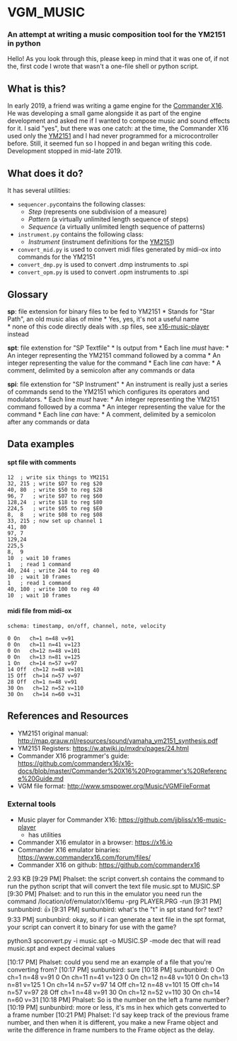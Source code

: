 # VGM_MUSIC
### An attempt at writing a music composition tool for the YM2151 in python

Hello!  As you look through this, please keep in mind that it was one of, if not the, first code I wrote that wasn't a one-file shell or python script.

## What is this?

In early 2019, a friend was writing a game engine for the [Commander X16](https://www.commanderx16.com/forum/index.php?/home/).  He was developing a small game alongside it as part of the engine development and asked me if I wanted to compose music and sound effects for it.  I said "yes", but there was one catch: at the time, the Commander X16 used only the [YM2151](https://en.wikipedia.org/wiki/Yamaha_YM2151) and I had never programmed for a microcontroller before.  Still, it seemed fun so I hopped in and began writing this code.  Development stopped in mid-late 2019.

## What does it do?

It has several utilities:
* `sequencer.py`contains the following classes:
    * *Step* (represents one subdivision of a measure)
    * *Pattern* (a virtually unlimited length sequence of steps)
    * *Sequence* (a virtually unlimited length sequence of patterns)
* `instrument.py` contains the following class:
    * *Instrument* (instrument definitions for the [YM2151](https://en.wikipedia.org/wiki/Yamaha_YM2151))
* `convert_mid.py` is used to convert midi files generated by midi-ox into commands for the YM2151
* `convert_dmp.py` is used to convert .dmp instruments to .spi
* `convert_opm.py` is used to convert .opm instruments to .spi

## Glossary

**sp**: file extension for binary files to be fed to YM2151
    * Stands for "Star Path", an old music alias of mine
        * Yes, yes, it's not a useful name\
    * none of this code directly deals with .sp files, see [x16-music-player](https://github.com/jjbliss/x16-music-player) instead

**spt**: file extenstion for "SP Textfile"
    * Is output from 
    * Each line *must* have:
        * An integer representing the YM2151 command followed by a comma
        * An integer representing the value for the command
    * Each line *can* have:
        * A comment, delimited by a semicolon after any commands or data

**spi**: file extenstion for "SP Instrument"
    * An instrument is really just a series of commands send to the YM2151 which configures its operators and modulators.
    * Each line *must* have:
        * An integer representing the YM2151 command followed by a comma
        * An integer representing the value for the command
    * Each line *can* have:
        * A comment, delimited by a semicolon after any commands or data

## Data examples

#### spt file with comments

``` 
12	; write six things to YM2151
32,	215	; write $D7 to reg $20
40,	80	; write $50 to reg $28
96,	7	; write $07 to reg $60
128,24	; write $18 to reg $80
224,5	; write $05 to reg $E0
8,	8	; write $08 to reg $08
33,	215	; now set up channel 1
41,	80
97,	7
129,24
225,5
8,	9
10	; wait 10 frames
1	; read 1 command
40, 244 ; write 244 to reg 40
10	; wait 10 frames
1	; read 1 command
40, 100 ; write 100 to reg 40
10	; wait 10 frames
```

#### midi file from midi-ox 

```
schema: timestamp, on/off, channel, note, velocity

0 On   ch=1 n=48 v=91
0 On   ch=11 n=41 v=123
0 On   ch=12 n=48 v=101
0 On   ch=13 n=81 v=125
1 On   ch=14 n=57 v=97
14 Off  ch=12 n=48 v=101
15 Off  ch=14 n=57 v=97
28 Off  ch=1 n=48 v=91
30 On   ch=12 n=52 v=110
30 On   ch=14 n=60 v=31
```



## References and Resources

* YM2151 original manual: http://map.grauw.nl/resources/sound/yamaha_ym2151_synthesis.pdf
* YM2151 Registers: https://w.atwiki.jp/mxdrv/pages/24.html
* Commander X16 programmer's guide: https://github.com/commanderx16/x16-docs/blob/master/Commander%20X16%20Programmer's%20Reference%20Guide.md
* VGM file format: http://www.smspower.org/Music/VGMFileFormat 


### External tools

* Music player for Commander X16: https://github.com/jjbliss/x16-music-player
    * has utilities
* Commander X16 emulator in a browser: https://x16.io
* Commander X16 emulator binaries: https://www.commanderx16.com/forum/files/
* Commander X16 on github: https://github.com/commanderx16


2.93 KB
[9:29 PM] Phalset: the script convert.sh contains the command to run the python script that will convert the text file music.spt to MUSIC.SP
[9:30 PM] Phalset: and to run this in the emulator you need run the command 
/location/of/emulator/x16emu -prg PLAYER.PRG -run
[9:31 PM] sunbunbird: 👍
[9:31 PM] sunbunbird: what's the "t" in spt stand for? text?
9:33 PM] sunbunbird: okay, so if i can generate a text file in the spt format, your script can convert it to binary for use with the game?


python3 spconvert.py -i music.spt -o MUSIC.SP -mode dec
that will read music.spt and expect decimal values


[10:17 PM] Phalset: could you send me an example of a file that you're converting from?
[10:17 PM] sunbunbird: sure
[10:18 PM] sunbunbird:
0 On   ch=1 n=48 v=91
0 On   ch=11 n=41 v=123
0 On   ch=12 n=48 v=101
0 On   ch=13 n=81 v=125
1 On   ch=14 n=57 v=97
14 Off  ch=12 n=48 v=101
15 Off  ch=14 n=57 v=97
28 Off  ch=1 n=48 v=91
30 On   ch=12 n=52 v=110
30 On   ch=14 n=60 v=31
[10:18 PM] Phalset: So is the number on the left a frame number?
[10:19 PM] sunbunbird: more or less, it's ms in hex which gets converted to a frame number
[10:21 PM] Phalset: I'd say keep track of the previous frame number, and then when it is different, you make a new Frame object and write the difference in frame numbers to the Frame object as the delay.
